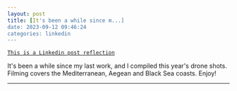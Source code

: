 ```yaml
---
layout: post
title: [It's been a while since m...]
date: 2023-09-12 09:46:24
categories: linkedin
---
```


[`This is a Linkedin post reflection`](https://www.linkedin.com/feed/update/urn:li:activity:7107298392908660740)

It's been a while since my last work, and I compiled this year's drone shots. Filming covers the Mediterranean, Aegean and Black Sea coasts. Enjoy!

<hr>
<div class="row mt-3">

</div>
